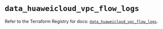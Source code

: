 # `data_huaweicloud_vpc_flow_logs`

Refer to the Terraform Registry for docs: [`data_huaweicloud_vpc_flow_logs`](https://registry.terraform.io/providers/huaweicloud/huaweicloud/1.71.1/docs/data-sources/vpc_flow_logs).

